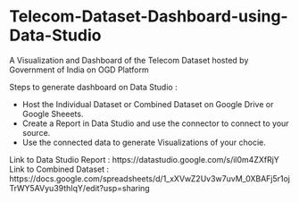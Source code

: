 # Telecom-Dataset-Dashboard-using-Data-Studio
A Visualization and Dashboard of the Telecom Dataset hosted by Government of India on OGD Platform

Steps to generate dashboard on Data Studio : <br />
<ul>
  <li>Host the Individual Dataset or Combined Dataset on Google Drive or Google Sheeets.</li>
  <li>Create a Report in Data Studio and use the connector to connect to your source.</li>
  <li>Use the connected data to generate Visualizations of your chocie.</li>
  </ul>
  Link to Data Studio Report : https://datastudio.google.com/s/il0m4ZXfRjY
  Link to Combined Dataset : https://docs.google.com/spreadsheets/d/1_xXVwZ2Uv3w7uvM_0XBAFj5r1ojTrWY5AVyu39thIqY/edit?usp=sharing
